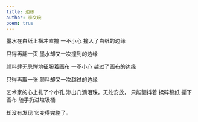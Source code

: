 ```yaml
---
title: 边缘
author: 李文琬
poem: true
---
```

墨水在白纸上横冲直撞
一不小心
撞入了白纸的边缘

只得再翻一页
墨水却又一次撞到的边缘

颜料肆无忌惮地征服着画布
一不小心
越过了画布的边缘

只得再取一张
颜料却又一次越过的边缘

艺术家的心上扎了个小孔
渗出几滴泪珠，无处安放，
只能颤抖着
揉碎稿纸
撕下画布 随手扔进垃圾桶 

却没有发现
它变得完整了。
